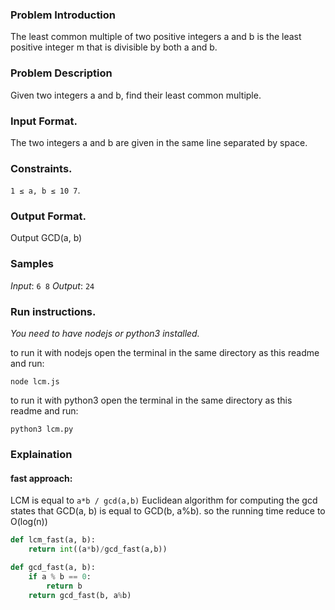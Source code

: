 ### Problem Introduction
The least common multiple of two positive integers a and b is the least positive
integer m that is divisible by both a and b.

### Problem Description
Given two integers a and b, find their least common multiple.
### Input Format.
The two integers a and b are given in the same line separated by space.
### Constraints.
 `1 ≤ a, b ≤ 10 7`.
### Output Format. 
Output GCD(a, b)

### Samples

*Input*:
`6 8`
*Output*: 
`24`

### Run instructions.
*You need to have nodejs or python3 installed.*

to run it with nodejs open the terminal in the same directory as this readme and run:

`node lcm.js`

to run it with python3 open the terminal in the same directory as this readme and run:

`python3 lcm.py`


### Explaination

#### fast approach:
LCM is equal to `a*b / gcd(a,b)`
Euclidean algorithm for computing the gcd states that GCD(a, b) is equal to GCD(b, a%b). so the running time reduce to O(log(n))

```python
def lcm_fast(a, b):
    return int((a*b)/gcd_fast(a,b))

def gcd_fast(a, b):
    if a % b == 0:
        return b
    return gcd_fast(b, a%b)

```